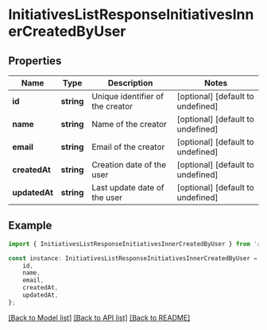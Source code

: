 # InitiativesListResponseInitiativesInnerCreatedByUser


## Properties

Name | Type | Description | Notes
------------ | ------------- | ------------- | -------------
**id** | **string** | Unique identifier of the creator | [optional] [default to undefined]
**name** | **string** | Name of the creator | [optional] [default to undefined]
**email** | **string** | Email of the creator | [optional] [default to undefined]
**createdAt** | **string** | Creation date of the user | [optional] [default to undefined]
**updatedAt** | **string** | Last update date of the user | [optional] [default to undefined]

## Example

```typescript
import { InitiativesListResponseInitiativesInnerCreatedByUser } from 'aha-js';

const instance: InitiativesListResponseInitiativesInnerCreatedByUser = {
    id,
    name,
    email,
    createdAt,
    updatedAt,
};
```

[[Back to Model list]](../README.md#documentation-for-models) [[Back to API list]](../README.md#documentation-for-api-endpoints) [[Back to README]](../README.md)
